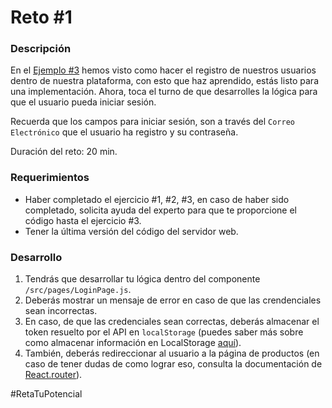 # Reto #1
### Descripción
En el [Ejemplo #3](https://github.com/beduExpert/B2-Backend-Node-2020/tree/master/Sesion-08/Ejemplo-3) hemos visto como hacer el registro de nuestros usuarios dentro de nuestra plataforma, con esto que haz aprendido, estás listo para una implementación. Ahora, toca el turno de que desarrolles la lógica para que el usuario pueda iniciar sesión.

Recuerda que los campos para iniciar sesión, son a través del `Correo Electrónico` que el usuario ha registro y su contraseña.

Duración del reto: 20 min.

### Requerimientos
- Haber completado el ejercicio #1, #2, #3, en caso de haber sido completado, solicita ayuda del experto para que te proporcione el código hasta el ejercicio #3.
- Tener la última versión del código del servidor web.

### Desarrollo
1. Tendrás que desarrollar tu lógica dentro del componente `/src/pages/LoginPage.js`.
2. Deberás mostrar un mensaje de error en caso de que las crendenciales sean incorrectas.
3. En caso, de que las credenciales sean correctas, deberás almacenar el token resuelto por el API en `localStorage` (puedes saber más sobre como almacenar información en LocalStorage [aquí](https://developer.mozilla.org/en-US/docs/Web/API/Window/localStorage)).
4. También, deberás redireccionar al usuario a la página de productos (en caso de tener dudas de como lograr eso, consulta la documentación de [React.router](https://reactrouter.com/web/api/location)).

#RetaTuPotencial
